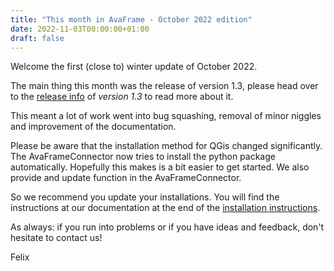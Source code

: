 ```yaml
---
title: "This month in AvaFrame - October 2022 edition"
date: 2022-11-03T00:00:00+01:00
draft: false
---
```


Welcome the first (close to) winter update of October 2022.

The main thing this month was the release of version 1.3, please head over to the 
[release info](/posts/version1_3/) of *version 1.3* to read more about it. 

This meant a lot of work went into bug squashing, removal of minor niggles and improvement of the documentation. 

Please be aware that the installation method for QGis changed significantly. The AvaFrameConnector now tries 
to install the python package automatically. Hopefully this makes is a bit easier to get started. We also provide
and update function in the AvaFrameConnector. 

So we recommend you update your installations. You will find the instructions at our
documentation at the end of the [installation instructions](https://docs.avaframe.org/en/latest/installation.html).

As always: if you run into problems or if you have ideas and feedback, don't hesitate to contact us!

Felix
